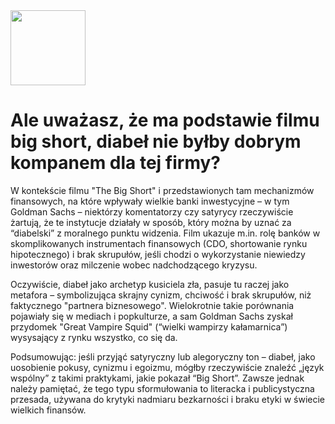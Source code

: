 <img src="https://r2cdn.perplexity.ai/pplx-full-logo-primary-dark%402x.png" class="logo" width="120"/>

# Ale uważasz, że ma podstawie filmu big short, diabeł nie byłby dobrym kompanem dla tej firmy?

W kontekście filmu "The Big Short" i przedstawionych tam mechanizmów finansowych, na które wpływały wielkie banki inwestycyjne – w tym Goldman Sachs – niektórzy komentatorzy czy satyrycy rzeczywiście żartują, że te instytucje działały w sposób, który można by uznać za “diabelski” z moralnego punktu widzenia. Film ukazuje m.in. rolę banków w skomplikowanych instrumentach finansowych (CDO, shortowanie rynku hipotecznego) i brak skrupułów, jeśli chodzi o wykorzystanie niewiedzy inwestorów oraz milczenie wobec nadchodzącego kryzysu.

Oczywiście, diabeł jako archetyp kusiciela zła, pasuje tu raczej jako metafora – symbolizująca skrajny cynizm, chciwość i brak skrupułów, niż faktycznego "partnera biznesowego". Wielokrotnie takie porównania pojawiały się w mediach i popkulturze, a sam Goldman Sachs zyskał przydomek "Great Vampire Squid" (“wielki wampirzy kałamarnica”) wysysający z rynku wszystko, co się da.

Podsumowując: jeśli przyjąć satyryczny lub alegoryczny ton – diabeł, jako uosobienie pokusy, cynizmu i egoizmu, mógłby rzeczywiście znaleźć „język wspólny” z takimi praktykami, jakie pokazał “Big Short”. Zawsze jednak należy pamiętać, że tego typu sformułowania to literacka i publicystyczna przesada, używana do krytyki nadmiaru bezkarności i braku etyki w świecie wielkich finansów.

